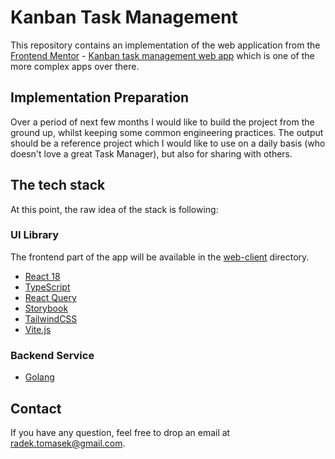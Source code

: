 # Kanban Task Management

This repository contains an implementation of the web application from
the [Frontend Mentor](https://www.frontendmentor.io) - [Kanban task management web app](https://www.frontendmentor.io/challenges/kanban-task-management-web-app-wgQLt-HlbB)
which is one of the more complex apps over there.

## Implementation Preparation

Over a period of next few months I would like to build the project from the ground up, whilst keeping some 
common engineering practices. The output should be a reference project which I would like to use on a daily basis 
(who doesn't love a great Task Manager), but also for sharing with others.

## The tech stack

At this point, the raw idea of the stack is following:

### UI Library

The frontend part of the app will be available in the [web-client](./web-client) directory.

- [React 18](https://react.dev/blog/2022/03/29/react-v18)
- [TypeScript](https://www.typescriptlang.org)
- [React Query](https://tanstack.com/query/latest/docs/framework/react/overview)
- [Storybook](https://storybook.js.org)
- [TailwindCSS](https://tailwindcss.com)
- [Vite.js](https://vitejs.dev)

### Backend Service

- [Golang](https://go.dev)

## Contact

If you have any question, feel free to drop an email at [radek.tomasek@gmail.com](mailto:radek.tomasek@gmail.com).
